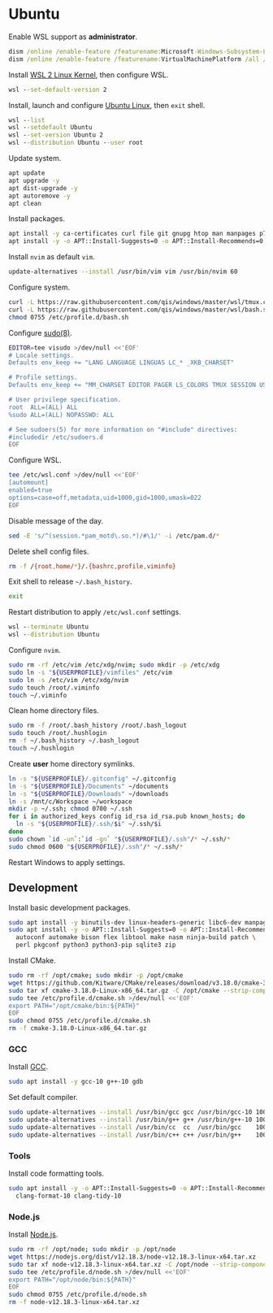 # Ubuntu
Enable WSL support as **administrator**.

```cmd
dism /online /enable-feature /featurename:Microsoft-Windows-Subsystem-Linux /all /norestart
dism /online /enable-feature /featurename:VirtualMachinePlatform /all /norestart
```

Install [WSL 2 Linux Kernel](https://aka.ms/wsl2kernel), then configure WSL.

```cmd
wsl --set-default-version 2
```

Install, launch and configure [Ubuntu Linux](https://aka.ms/wslstore), then `exit` shell.

```cmd
wsl --list
wsl --setdefault Ubuntu
wsl --set-version Ubuntu 2
wsl --distribution Ubuntu --user root
```

Update system.

```sh
apt update
apt upgrade -y
apt dist-upgrade -y
apt autoremove -y
apt clean
```

Install packages.

```sh
apt install -y ca-certificates curl file git gnupg htop man manpages p7zip pv pwgen sudo tmux tree wget
apt install -y -o APT::Install-Suggests=0 -o APT::Install-Recommends=0 neovim imagemagick pngcrush
```

Install `nvim` as default `vim`.

```sh
update-alternatives --install /usr/bin/vim vim /usr/bin/nvim 60
```

Configure system.

```sh
curl -L https://raw.githubusercontent.com/qis/windows/master/wsl/tmux.conf -o /etc/tmux.conf
curl -L https://raw.githubusercontent.com/qis/windows/master/wsl/bash.sh -o /etc/profile.d/bash.sh
chmod 0755 /etc/profile.d/bash.sh
```

Configure [sudo(8)](http://manpages.ubuntu.com/manpages/xenial/man8/sudo.8.html).

```sh
EDITOR=tee visudo >/dev/null <<'EOF'
# Locale settings.
Defaults env_keep += "LANG LANGUAGE LINGUAS LC_* _XKB_CHARSET"

# Profile settings.
Defaults env_keep += "MM_CHARSET EDITOR PAGER LS_COLORS TMUX SESSION USERPROFILE"

# User privilege specification.
root  ALL=(ALL) ALL
%sudo ALL=(ALL) NOPASSWD: ALL

# See sudoers(5) for more information on "#include" directives:
#includedir /etc/sudoers.d
EOF
```

Configure WSL.

```sh
tee /etc/wsl.conf >/dev/null <<'EOF'
[automount]
enabled=true
options=case=off,metadata,uid=1000,gid=1000,umask=022
EOF
```

Disable message of the day.

```sh
sed -E 's/^(session.*pam_motd\.so.*)/#\1/' -i /etc/pam.d/*
```

Delete shell config files.

```sh
rm -f /{root,home/*}/.{bashrc,profile,viminfo}
```

Exit shell to release `~/.bash_history`.

```sh
exit
```

Restart distribution to apply `/etc/wsl.conf` settings.

```cmd
wsl --terminate Ubuntu
wsl --distribution Ubuntu
```

Configure `nvim`.

```sh
sudo rm -rf /etc/vim /etc/xdg/nvim; sudo mkdir -p /etc/xdg
sudo ln -s "${USERPROFILE}/vimfiles" /etc/vim
sudo ln -s /etc/vim /etc/xdg/nvim
sudo touch /root/.viminfo
touch ~/.viminfo
```

Clean home directory files.

```sh
sudo rm -f /root/.bash_history /root/.bash_logout
sudo touch /root/.hushlogin
rm -f ~/.bash_history ~/.bash_logout
touch ~/.hushlogin
```

Create **user** home directory symlinks.

```sh
ln -s "${USERPROFILE}/.gitconfig" ~/.gitconfig
ln -s "${USERPROFILE}/Documents" ~/documents
ln -s "${USERPROFILE}/Downloads" ~/downloads
ln -s /mnt/c/Workspace ~/workspace
mkdir -p ~/.ssh; chmod 0700 ~/.ssh
for i in authorized_keys config id_rsa id_rsa.pub known_hosts; do
  ln -s "${USERPROFILE}/.ssh/$i" ~/.ssh/$i
done
sudo chown `id -un`:`id -gn` "${USERPROFILE}/.ssh"/* ~/.ssh/*
sudo chmod 0600 "${USERPROFILE}/.ssh"/* ~/.ssh/*
```

Restart Windows to apply settings.

## Development
Install basic development packages.

```sh
sudo apt install -y binutils-dev linux-headers-generic libc6-dev manpages-dev
sudo apt install -y -o APT::Install-Suggests=0 -o APT::Install-Recommends=0 \
  autoconf automake bison flex libtool make nasm ninja-build patch \
  perl pkgconf python3 python3-pip sqlite3 zip
```

Install CMake.

```sh
sudo rm -rf /opt/cmake; sudo mkdir -p /opt/cmake
wget https://github.com/Kitware/CMake/releases/download/v3.18.0/cmake-3.18.0-Linux-x86_64.tar.gz
sudo tar xf cmake-3.18.0-Linux-x86_64.tar.gz -C /opt/cmake --strip-components=1
sudo tee /etc/profile.d/cmake.sh >/dev/null <<'EOF'
export PATH="/opt/cmake/bin:${PATH}"
EOF
sudo chmod 0755 /etc/profile.d/cmake.sh
rm -f cmake-3.18.0-Linux-x86_64.tar.gz
```

### GCC
Install [GCC](https://gcc.gnu.org/).

```sh
sudo apt install -y gcc-10 g++-10 gdb
```

Set default compiler.

```sh
sudo update-alternatives --install /usr/bin/gcc gcc /usr/bin/gcc-10 100
sudo update-alternatives --install /usr/bin/g++ g++ /usr/bin/g++-10 100
sudo update-alternatives --install /usr/bin/cc  cc  /usr/bin/gcc    100
sudo update-alternatives --install /usr/bin/c++ c++ /usr/bin/g++    100
```

<!--
### LLVM
Install [LLVM](https://llvm.org/).

```sh
sudo apt install -y -o APT::Install-Suggests=0 -o APT::Install-Recommends=0 \
  llvm-10-{runtime,tools} {lld,lldb,clang,clang-format,clang-tidy}-10 libc++{,abi}-10-dev
```
-->

### Tools
Install code formatting tools.

```sh
sudo apt install -y -o APT::Install-Suggests=0 -o APT::Install-Recommends=0 \
  clang-format-10 clang-tidy-10
```

### Node.js
Install [Node.js](https://nodejs.org/).

```sh
sudo rm -rf /opt/node; sudo mkdir -p /opt/node
wget https://nodejs.org/dist/v12.18.3/node-v12.18.3-linux-x64.tar.xz
sudo tar xf node-v12.18.3-linux-x64.tar.xz -C /opt/node --strip-components=1
sudo tee /etc/profile.d/node.sh >/dev/null <<'EOF'
export PATH="/opt/node/bin:${PATH}"
EOF
sudo chmod 0755 /etc/profile.d/node.sh
rm -f node-v12.18.3-linux-x64.tar.xz
```
